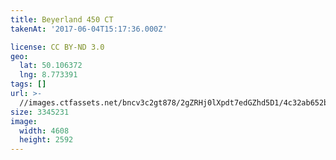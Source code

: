 ```yaml
---
title: Beyerland 450 CT
takenAt: '2017-06-04T15:17:36.000Z'

license: CC BY-ND 3.0
geo:
  lat: 50.106372
  lng: 8.773391
tags: []
url: >-
  //images.ctfassets.net/bncv3c2gt878/2gZRHj0lXpdt7edGZhd5D1/4c32ab652b5bc365b6fa7da8592e5230/beyerland-450-ct_34251124334_o
size: 3345231
image:
  width: 4608
  height: 2592
---
```

